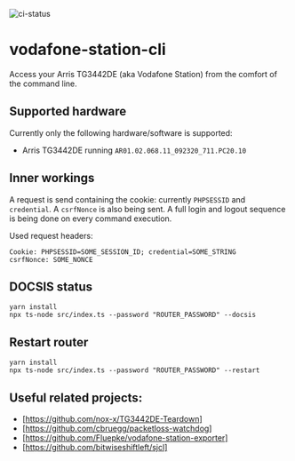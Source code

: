 ![ci-status](https://github.com/totev/vodafone-station-cli/actions/workflows/main.yml/badge.svg)

# vodafone-station-cli

Access your Arris TG3442DE (aka Vodafone Station) from the comfort of the command line.

## Supported hardware

Currently only the following hardware/software is supported:

- Arris TG3442DE running `AR01.02.068.11_092320_711.PC20.10`

## Inner workings

A request is send containing the cookie: currently `PHPSESSID` and `credential`. A `csrfNonce` is also being sent. A full login and logout sequence is being done on every command execution.

Used request headers:

```
Cookie: PHPSESSID=SOME_SESSION_ID; credential=SOME_STRING
csrfNonce: SOME_NONCE
```

## DOCSIS status

```
yarn install
npx ts-node src/index.ts --password "ROUTER_PASSWORD" --docsis
```

## Restart router

```
yarn install
npx ts-node src/index.ts --password "ROUTER_PASSWORD" --restart
```

## Useful related projects:

- [https://github.com/nox-x/TG3442DE-Teardown]
- [https://github.com/cbruegg/packetloss-watchdog]
- [https://github.com/Fluepke/vodafone-station-exporter]
- [https://github.com/bitwiseshiftleft/sjcl]
